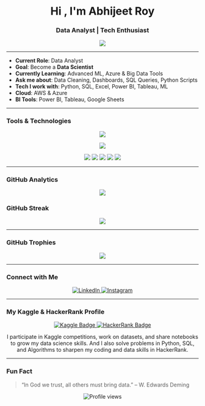 <h1 align="center">Hi , I'm Abhijeet Roy</h1>
<h3 align="center"> Data Analyst | Tech Enthusiast </h3>
<p align="center">
  <img src="https://cdn.prod.website-files.com/667460ccc43a88651a3236c3/66cd00773b43b2e53bfc4549_60d35967a853a1b14851703b_All%2520the%2520data%2520(1).gif" />
</p>

---

-  **Current Role**: Data Analyst  
-  **Goal**: Become a **Data Scientist**
-  **Currently Learning**: Advanced ML, Azure & Big Data Tools
-  **Ask me about**: Data Cleaning, Dashboards, SQL Queries, Python Scripts
-  **Tech I work with**: Python, SQL, Excel, Power BI, Tableau, ML
-  **Cloud**: AWS & Azure
-  **BI Tools**: Power BI, Tableau, Google Sheets

---

###  Tools & Technologies

<p align="center">
  <!-- Core Languages -->
  <img src="https://skillicons.dev/icons?i=python,sql" />
</p>

<p align="center">
  <!-- Cloud & DevOps -->
  <img src="https://skillicons.dev/icons?i=aws,azure,github,git,vscode," />
</p>

<p align="center">
  <!-- BI & Data Tools -->
  <img src="https://img.shields.io/badge/Power%20BI-F2C811?style=for-the-badge&logo=powerbi&logoColor=black" />
  <img src="https://img.shields.io/badge/Tableau-E97627?style=for-the-badge&logo=tableau&logoColor=white" />
  <img src="https://img.shields.io/badge/MS%20Excel-217346?style=for-the-badge&logo=microsoft-excel&logoColor=white" />
  <img src="https://img.shields.io/badge/Google%20Sheets-34A853?style=for-the-badge&logo=googlesheets&logoColor=white" />
  <img src="https://img.shields.io/badge/Google%20Colab-faac02?style=for-the-badge&logo=googlecolab&logoColor=white" />
</p>

---

###  GitHub Analytics

<p align="center">
  <img src="https://github-readme-stats.vercel.app/api?username=atlassandx90&show_icons=true&theme=tokyonight" />
  <br/>

 ###  GitHub Streak

 <p align="center">
  <img src="https://github-readme-streak-stats.herokuapp.com/?user=atlassandx90&theme=tokyonight" />
</p>

---

###  GitHub Trophies

<p align="center">
  <img src="https://github-profile-trophy.vercel.app/?username=atlassandx90&theme=tokyonight&margin-w=10&no-frame=true" />
</p>

---

###  Connect with Me

<p align="center">
  <a href="https://linkedin.com/in/abhijeetroy9" target="_blank">
    <img alt="LinkedIn" src="https://img.shields.io/badge/LinkedIn-0A66C2?style=for-the-badge&logo=linkedin&logoColor=white"/>
  </a>
  <a href="https://instagram.com/itsabhi.jeet" target="_blank">
    <img alt="Instagram" src="https://img.shields.io/badge/Instagram-E4405F?style=for-the-badge&logo=instagram&logoColor=white"/>
  </a>
</p>

---

###  My Kaggle & HackerRank Profile

<p align="center">
  <a href="https://www.kaggle.com/pikachu9999" target="_blank">
    <img src="https://img.shields.io/badge/Kaggle-20BEFF?style=for-the-badge&logo=kaggle&logoColor=white" alt="Kaggle Badge"/>
  </a>
  <a href="https://hackerrank.com/aroy96996" target="_blank">
    <img src="https://img.shields.io/badge/HackerRank-2EC866?style=for-the-badge&logo=hackerrank&logoColor=white" alt="HackerRank Badge" />
  </a>
</p>

<p align="center">
   I participate in Kaggle competitions, work on datasets, and share notebooks to grow my data science skills.
     And I also solve problems in Python, SQL, and Algorithms to sharpen my coding and data skills in HackerRank.
</p>

---

###  Fun Fact

> “In God we trust, all others must bring data.” – W. Edwards Deming


<p align="center">
  <img src="https://komarev.com/ghpvc/?username=atlassandx90&color=03a379&style=plastic" alt="Profile views" />
</p>

